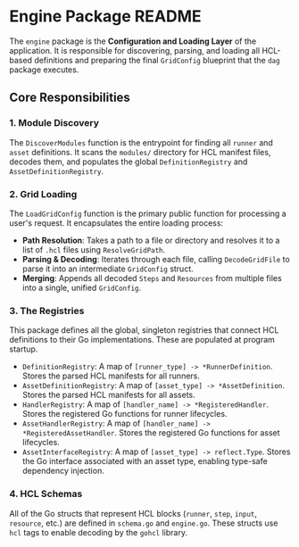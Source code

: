 # Engine Package README

The `engine` package is the **Configuration and Loading Layer** of the application. It is responsible for discovering, parsing, and loading all HCL-based definitions and preparing the final `GridConfig` blueprint that the `dag` package executes.

## Core Responsibilities

### 1. Module Discovery
The `DiscoverModules` function is the entrypoint for finding all `runner` and `asset` definitions. It scans the `modules/` directory for HCL manifest files, decodes them, and populates the global `DefinitionRegistry` and `AssetDefinitionRegistry`.

### 2. Grid Loading
The `LoadGridConfig` function is the primary public function for processing a user's request. It encapsulates the entire loading process:
-   **Path Resolution**: Takes a path to a file or directory and resolves it to a list of `.hcl` files using `ResolveGridPath`.
-   **Parsing & Decoding**: Iterates through each file, calling `DecodeGridFile` to parse it into an intermediate `GridConfig` struct.
-   **Merging**: Appends all decoded `Steps` and `Resources` from multiple files into a single, unified `GridConfig`.

### 3. The Registries
This package defines all the global, singleton registries that connect HCL definitions to their Go implementations. These are populated at program startup.
-   `DefinitionRegistry`: A map of `[runner_type] -> *RunnerDefinition`. Stores the parsed HCL manifests for all runners.
-   `AssetDefinitionRegistry`: A map of `[asset_type] -> *AssetDefinition`. Stores the parsed HCL manifests for all assets.
-   `HandlerRegistry`: A map of `[handler_name] -> *RegisteredHandler`. Stores the registered Go functions for runner lifecycles.
-   `AssetHandlerRegistry`: A map of `[handler_name] -> *RegisteredAssetHandler`. Stores the registered Go functions for asset lifecycles.
-   `AssetInterfaceRegistry`: A map of `[asset_type] -> reflect.Type`. Stores the Go interface associated with an asset type, enabling type-safe dependency injection.

### 4. HCL Schemas
All of the Go structs that represent HCL blocks (`runner`, `step`, `input`, `resource`, etc.) are defined in `schema.go` and `engine.go`. These structs use `hcl` tags to enable decoding by the `gohcl` library.